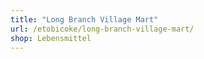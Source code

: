 ```yaml
---
title: "Long Branch Village Mart"
url: /etobicoke/long-branch-village-mart/
shop: Lebensmittel
---
```

